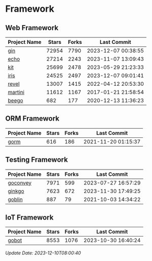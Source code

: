# Framework

## Web Framework
| Project Name | Stars | Forks | Last Commit |
| ------------ | ----- | ----- | ----------- |
| [gin](https://github.com/gin-gonic/gin) | 72954 | 7790 | 2023-12-07 00:38:55 |
| [echo](https://github.com/labstack/echo) | 27214 | 2243 | 2023-11-07 13:09:43 |
| [kit](https://github.com/go-kit/kit) | 25699 | 2478 | 2023-05-29 21:23:33 |
| [iris](https://github.com/kataras/iris) | 24525 | 2497 | 2023-12-07 09:01:41 |
| [revel](https://github.com/revel/revel) | 13007 | 1415 | 2022-04-12 20:53:30 |
| [martini](https://github.com/go-martini/martini) | 11612 | 1167 | 2017-01-21 21:58:54 |
| [beego](https://github.com/astaxie/beego) | 682 | 177 | 2020-12-13 11:36:23 |

## ORM Framework
| Project Name | Stars | Forks | Last Commit |
| ------------ | ----- | ----- | ----------- |
| [gorm](https://github.com/jinzhu/gorm) | 616 | 186 | 2021-11-20 01:15:37 |

## Testing Framework
| Project Name | Stars | Forks | Last Commit |
| ------------ | ----- | ----- | ----------- |
| [goconvey](https://github.com/smartystreets/goconvey) | 7971 | 599 | 2023-07-27 16:57:29 |
| [ginkgo](https://github.com/onsi/ginkgo) | 7623 | 672 | 2023-11-30 17:49:25 |
| [goblin](https://github.com/franela/goblin) | 887 | 79 | 2021-10-03 14:34:22 |

## IoT Framework
| Project Name | Stars | Forks | Last Commit |
| ------------ | ----- | ----- | ----------- |
| [gobot](https://github.com/hybridgroup/gobot) | 8553 | 1076 | 2023-10-30 16:40:24 |

*Update Date: 2023-12-10T08:00:40*